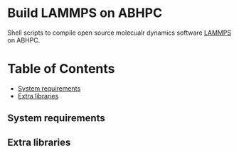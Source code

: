 # Build LAMMPS on ABHPC <!-- omit in toc -->
Shell scripts to compile open source molecualr dynamics software [LAMMPS](https://www.lammps.org) on ABHPC.

# Table of Contents <!-- omit in toc -->
- [System requirements](#system-requirements)
- [Extra libraries](#extra-libraries)

## System requirements

## Extra libraries